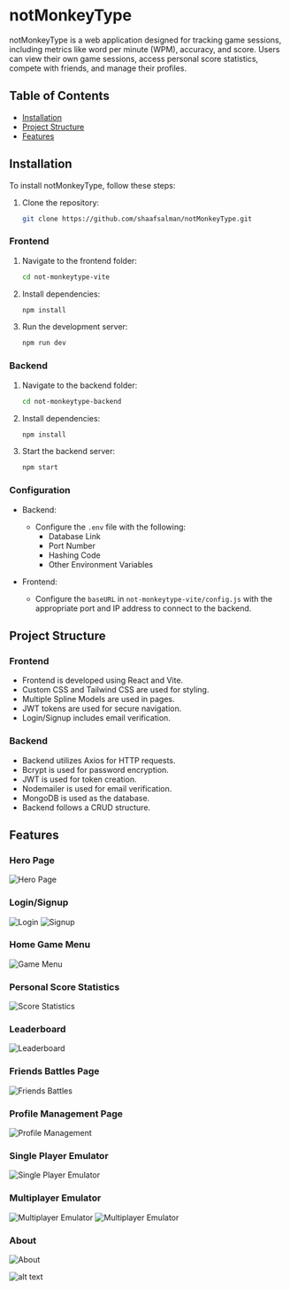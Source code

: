 # notMonkeyType

notMonkeyType is a web application designed for tracking game sessions, including metrics like word per minute (WPM), accuracy, and score. Users can view their own game sessions, access personal score statistics, compete with friends, and manage their profiles.

## Table of Contents

- [Installation](#installation)
- [Project Structure](#project-structure)
- [Features](#features)

## Installation

To install notMonkeyType, follow these steps:

1. Clone the repository:
   ```bash
   git clone https://github.com/shaafsalman/notMonkeyType.git
   ```


### Frontend

1. Navigate to the frontend folder:
   ```bash
   cd not-monkeytype-vite
   ```

2. Install dependencies:
   ```bash
   npm install
   ```

3. Run the development server:
   ```bash
   npm run dev
   ```

### Backend

1. Navigate to the backend folder:
   ```bash
   cd not-monkeytype-backend
   ```

2. Install dependencies:
   ```bash
   npm install
   ```

3. Start the backend server:
   ```bash
   npm start
   ```

### Configuration

- Backend:
  - Configure the `.env` file with the following:
    - Database Link
    - Port Number
    - Hashing Code
    - Other Environment Variables

- Frontend:
  - Configure the `baseURL` in `not-monkeytype-vite/config.js` with the appropriate port and IP address to connect to the backend.

## Project Structure

### Frontend

- Frontend is developed using React and Vite.
- Custom CSS and Tailwind CSS are used for styling.
- Multiple Spline Models are used in pages.
- JWT tokens are used for secure navigation.
- Login/Signup includes email verification.

### Backend

- Backend utilizes Axios for HTTP requests.
- Bcrypt is used for password encryption.
- JWT is used for token creation.
- Nodemailer is used for email verification.
- MongoDB is used as the database.
- Backend follows a CRUD structure.

## Features


### Hero Page
![Hero Page](<Shots/Screenshot 2024-05-14 171817.png>)

### Login/Signup
![Login](<Shots/Screenshot 2024-05-14 171824.png>)
![Signup](<Shots/Screenshot 2024-05-14 171831.png>)

### Home Game Menu
![Game Menu](<Shots/Screenshot 2024-05-14 171936.png>)

### Personal Score Statistics
![Score Statistics](<Shots/Screenshot 2024-05-14 172008.png>)

### Leaderboard
![Leaderboard](<Shots/Screenshot 2024-05-14 171944.png>)

### Friends Battles Page
![Friends Battles](<Shots/Screenshot 2024-05-14 171958.png>)

### Profile Management Page
![Profile Management](<Shots/Screenshot 2024-05-14 172014.png>)

### Single Player Emulator
![Single Player Emulator](<Shots/Screenshot 2024-05-14 172101.png>)

### Multiplayer Emulator
![Multiplayer Emulator](<Shots/Screenshot 2024-05-14 172131.png>)
![Multiplayer Emulator](<Shots/Screenshot 2024-05-14 172138.png>)

### About
![About](<Shots/Screenshot 2024-05-14 172024.png>)



 ![alt text](<Shots/Screenshot 2024-05-14 172031.png>)
